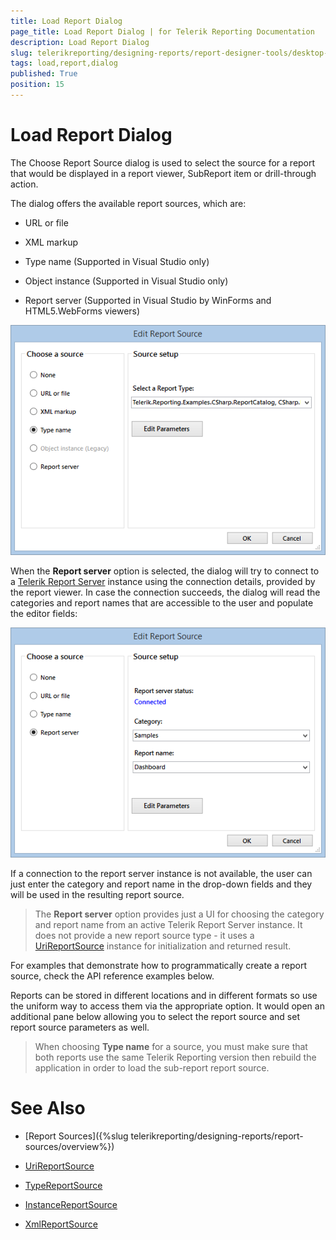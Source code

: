```yaml
---
title: Load Report Dialog
page_title: Load Report Dialog | for Telerik Reporting Documentation
description: Load Report Dialog
slug: telerikreporting/designing-reports/report-designer-tools/desktop-designers/tools/load-report-dialog
tags: load,report,dialog
published: True
position: 15
---
```


# Load Report Dialog

The Choose Report Source dialog is used to select the source for a report that would be displayed in a report viewer, SubReport item or drill-through action. 

The dialog offers the available report sources, which are:

* URL or file 

* XML markup 

* Type name (Supported in Visual Studio only) 

* Object instance (Supported in Visual Studio only) 

* Report server (Supported in Visual Studio by WinForms and HTML5.WebForms viewers) 

![reportsource-dialog-winforms-viewer](images/reportsource-dialog-winforms-viewer.png)

When the __Report server__ option is selected, the dialog will try to connect to a [Telerik Report Server](http://docs.telerik.com/report-server/introduction) instance using the connection details, provided by the report viewer. In case the connection succeeds, the dialog will read the categories and report names that are accessible to the user and populate the editor fields: 

![reportsource-dialog-html 5webforms-viewer](images/reportsource-dialog-html5webforms-viewer.png)

If a connection to the report server instance is not available, the user can just enter the category and report name in the drop-down fields and they will be used in the resulting report source. 

> The  __Report server__ option provides just a UI for choosing the category and report name from an active Telerik Report Server instance. It does not provide a new report source type - it uses a  [UriReportSource](/reporting/api/Telerik.Reporting.UriReportSource) instance for initialization and returned result. 


For examples that demonstrate how to programmatically create a report source, check the API reference examples below.

Reports can be stored in different locations and in different formats so use the uniform way to access them via the appropriate option. It would open an additional pane below allowing you to select the report source and set report source parameters as well. 

> When choosing  __Type name__ for a source, you must make sure that both reports use the same Telerik Reporting version then rebuild the application in order to load the sub-report report source. 


# See Also

* [Report Sources]({%slug telerikreporting/designing-reports/report-sources/overview%}) 

* [UriReportSource](/reporting/api/Telerik.Reporting.UriReportSource)  

* [TypeReportSource](/reporting/api/Telerik.Reporting.TypeReportSource)  

* [InstanceReportSource](/reporting/api/Telerik.Reporting.InstanceReportSource)  

* [XmlReportSource](/reporting/api/Telerik.Reporting.XmlReportSource)
